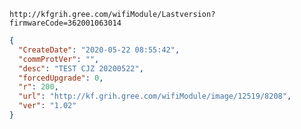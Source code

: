 `http://kfgrih.gree.com/wifiModule/Lastversion?firmwareCode=362001063014`

```json
{
  "CreateDate": "2020-05-22 08:55:42",
  "commProtVer": "",
  "desc": "TEST CJZ 20200522",
  "forcedUpgrade": 0,
  "r": 200,
  "url": "http://kf.grih.gree.com/wifiModule/image/12519/8208",
  "ver": "1.02"
}
```